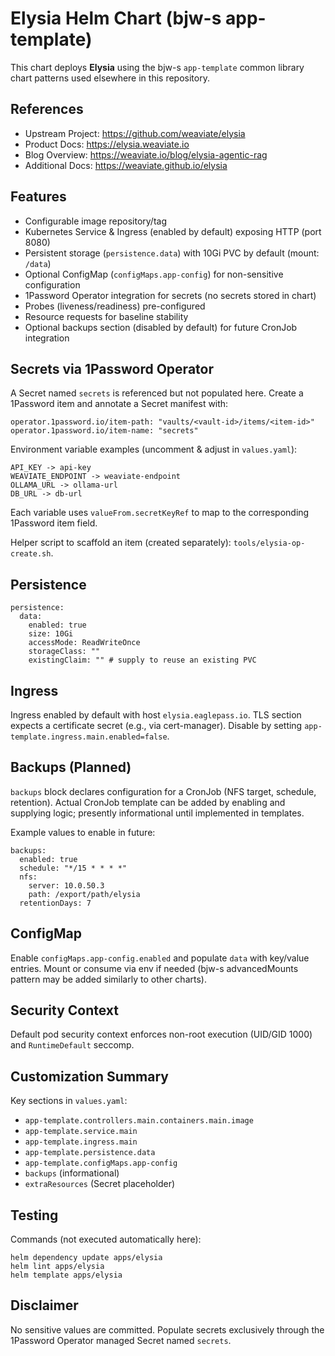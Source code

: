 # Elysia Helm Chart (bjw-s app-template)

This chart deploys **Elysia** using the bjw-s `app-template` common library chart patterns used elsewhere in this repository.

## References
- Upstream Project: https://github.com/weaviate/elysia
- Product Docs: https://elysia.weaviate.io
- Blog Overview: https://weaviate.io/blog/elysia-agentic-rag
- Additional Docs: https://weaviate.github.io/elysia

## Features
- Configurable image repository/tag
- Kubernetes Service & Ingress (enabled by default) exposing HTTP (port 8080)
- Persistent storage (`persistence.data`) with 10Gi PVC by default (mount: `/data`)
- Optional ConfigMap (`configMaps.app-config`) for non-sensitive configuration
- 1Password Operator integration for secrets (no secrets stored in chart)
- Probes (liveness/readiness) pre-configured
- Resource requests for baseline stability
- Optional backups section (disabled by default) for future CronJob integration

## Secrets via 1Password Operator
A Secret named `secrets` is referenced but not populated here. Create a 1Password item and annotate a Secret manifest with:
```
operator.1password.io/item-path: "vaults/<vault-id>/items/<item-id>"
operator.1password.io/item-name: "secrets"
```
Environment variable examples (uncomment & adjust in `values.yaml`):
```
API_KEY -> api-key
WEAVIATE_ENDPOINT -> weaviate-endpoint
OLLAMA_URL -> ollama-url
DB_URL -> db-url
```
Each variable uses `valueFrom.secretKeyRef` to map to the corresponding 1Password item field.

Helper script to scaffold an item (created separately): `tools/elysia-op-create.sh`.

## Persistence
```
persistence:
  data:
    enabled: true
    size: 10Gi
    accessMode: ReadWriteOnce
    storageClass: ""
    existingClaim: "" # supply to reuse an existing PVC
```

## Ingress
Ingress enabled by default with host `elysia.eaglepass.io`. TLS section expects a certificate secret (e.g., via cert-manager). Disable by setting `app-template.ingress.main.enabled=false`.

## Backups (Planned)
`backups` block declares configuration for a CronJob (NFS target, schedule, retention). Actual CronJob template can be added by enabling and supplying logic; presently informational until implemented in templates.

Example values to enable in future:
```
backups:
  enabled: true
  schedule: "*/15 * * * *"
  nfs:
    server: 10.0.50.3
    path: /export/path/elysia
  retentionDays: 7
```

## ConfigMap
Enable `configMaps.app-config.enabled` and populate `data` with key/value entries. Mount or consume via env if needed (bjw-s advancedMounts pattern may be added similarly to other charts).

## Security Context
Default pod security context enforces non-root execution (UID/GID 1000) and `RuntimeDefault` seccomp.

## Customization Summary
Key sections in `values.yaml`:
- `app-template.controllers.main.containers.main.image`
- `app-template.service.main`
- `app-template.ingress.main`
- `app-template.persistence.data`
- `app-template.configMaps.app-config`
- `backups` (informational)
- `extraResources` (Secret placeholder)

## Testing
Commands (not executed automatically here):
```
helm dependency update apps/elysia
helm lint apps/elysia
helm template apps/elysia
```

## Disclaimer
No sensitive values are committed. Populate secrets exclusively through the 1Password Operator managed Secret named `secrets`.
